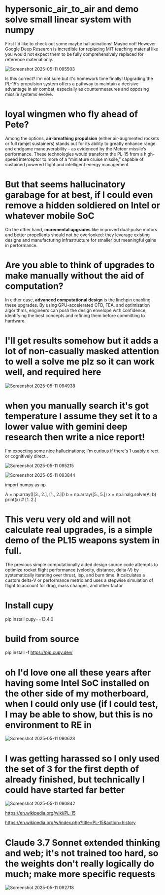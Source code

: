 # hypersonic_air_to_air and demo solve small linear system with numpy

First I'd like to check out some maybe hallucinations! Maybe not! However Google Deep Research is incredible for replacing MIT teaching material like you would not expect them to be fully comprehensively replaced for reference material only.

![Screenshot 2025-05-11 095503](https://github.com/user-attachments/assets/6656ca39-36a8-475b-9b12-63e162dc4869)


Is this correct? I'm not sure but it's homework time finally! Upgrading the PL-15’s propulsion system offers a pathway to maintain a decisive advantage in air combat, especially as countermeasures and opposing missile systems evolve.

# loyal wingmen who fly ahead of Pete?

Among the options, **air-breathing propulsion** (either air-augmented rockets or full ramjet sustainers) stands out for its ability to greatly enhance range and endgame maneuverability – as evidenced by the Meteor missile’s performance. These technologies would transform the PL-15 from a high-speed interceptor to more of a “miniature cruise missile,” capable of sustained powered flight and intelligent energy management.

# But that seems hallucinatory garabage for at best, if I could even remove a hidden soldiered on Intel or whatever mobile SoC

 On the other hand, **incremental upgrades** like improved dual-pulse motors and better propellants should not be overlooked: they leverage existing designs and manufacturing infrastructure for smaller but meaningful gains in performance. 

 # Are you able to think of upgrades to make manually without the aid of computation?

  In either case, **advanced computational design** is the linchpin enabling these upgrades. By using GPU-accelerated CFD, FEA, and optimization algorithms, engineers can push the design envelope with confidence, identifying the best concepts and refining them before committing to hardware.

# I'll get results somehow but it adds a lot of non-casually masked attention to well a solve me plz so it can work well, and required here

![Screenshot 2025-05-11 094938](https://github.com/user-attachments/assets/4d3d36e4-97dd-4da4-93ba-4abf99909f73)

# when you manually search it's got temperature I assume they set it to a lower value with gemini deep research then write a nice report!

I'm expecting some nice hallucinations; I'm curious if there's 1 usably direct or cognitively direct..

![Screenshot 2025-05-11 095215](https://github.com/user-attachments/assets/c434e606-e3c3-4e14-bd38-d1cce2dd3286)


![Screenshot 2025-05-11 093844](https://github.com/user-attachments/assets/a7ea0312-d062-4be6-b311-80ee687e86c1)


import numpy as np


A = np.array([[3., 2.],
              [1., 2.]])
b = np.array([5., 5.])
x = np.linalg.solve(A, b)
print(x)  # [1. 2.]


# This veru very old and will not calculate real upgrades, is a simple demo of the PL15 weapons system in full. 

The previous simple computationally aided design source code attempts to optimize rocket flight performance (velocity, distance, delta-V) by systematically iterating over thrust, Isp, and burn time. It calculates a custom delta-V or performance metric and uses a stepwise simulation of flight to account for drag, mass changes, and other factor

# Install cupy 

pip install cupy==13.4.0

# build from source

pip install -f https://pip.cupy.dev/

# oh I'd love one all these years after having some Intel SoC installed on the other side of my motherboard, when I could only use (if I could test, I may be able to show, but this is no environment to RE in

![Screenshot 2025-05-11 090628](https://github.com/user-attachments/assets/650b70ff-8b55-42e2-9234-d4dd52db1b79)

# I was getting harassed so I only used the set of 3 for the first depth of already finished, but technically I could have started far better

![Screenshot 2025-05-11 090842](https://github.com/user-attachments/assets/a0313fe6-4b64-492e-9440-ff67fd040b56)

https://en.wikipedia.org/wiki/PL-15

https://en.wikipedia.org/w/index.php?title=PL-15&action=history

# Claude 3.7 Sonnet extended thinking and web; it's not trained too hard, so the weights don't really logically do much; make more specific requests


![Screenshot 2025-05-11 092718](https://github.com/user-attachments/assets/94285210-f2a7-4c00-8683-290989f99d95)

